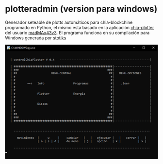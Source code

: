 # plotteradmin (version para windows)
Generador seteable de plotts automáticos para chia-blockchine programado en Python, el mismo esta basado en la aplicación <a href="https://github.com/madMAx43v3r/chia-plotter">chia-plotter</a> del usuario <a href="https://github.com/madMAx43v3r/">madMAx43v3</a>. El programa funciona en su compilación para Windows generada por <a href="https://github.com/stotiks/chia-plotter/releases">stotiks</a>

<img src="img/muestra.png" alt="">
